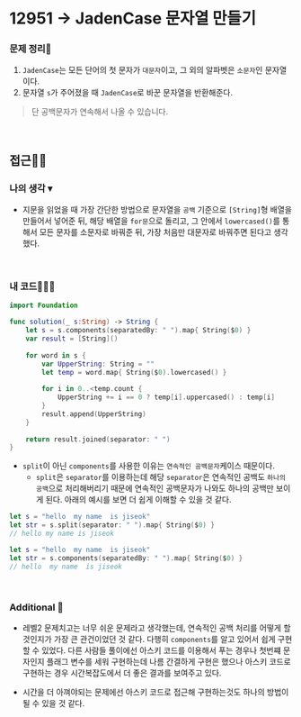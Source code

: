 # 12951 → JadenCase 문자열 만들기
### 문제 정리📝
1. `JadenCase`는 모든 단어의 첫 문자가 `대문자`이고, 그 외의 알파벳은 `소문자`인 문자열이다.
2. 문자열 `s`가 주어졌을 때 `JadenCase`로 바꾼 문자열을 반환해준다.
> 단 공백문자가 연속해서 나올 수 있습니다.

</br>

## 접근🚶🏻
### 나의 생각 ▾
- 지문을 읽었을 때 가장 간단한 방법으로 문자열을 `공백` 기준으로 `[String]`형 배열을 만들어서 넣어준 뒤, 해당 배열을 `for문`으로 돌리고, 그 안에서 `lowercased()`를 통해서 모든 문자를 소문자로 바꿔준 뒤, 가장 처음만 대문자로 바꿔주면 된다고 생각했다.

</br>

### 내 코드👨🏻‍💻
```swift
import Foundation

func solution(_ s:String) -> String {
    let s = s.components(separatedBy: " ").map{ String($0) }
    var result = [String]()
    
    for word in s {
        var UpperString: String = ""
        let temp = word.map{ String($0).lowercased() }
        
        for i in 0..<temp.count {
            UpperString += i == 0 ? temp[i].uppercased() : temp[i]
        }
        result.append(UpperString)
    }
    
    return result.joined(separator: " ")
}
```

* `split`이 아닌 `components`를 사용한 이유는 `연속적인 공백문자`케이스 때문이다.
    * `split`은 `separator`를 이용하는데 해당 `separator`은 연속적인 공백도 `하나의 공백`으로 처리해버리기 때문에 연속적인 공백문자가 나와도 하나의 공백만 보이게 된다. 아래의 예시를 보면 더 쉽게 이해할 수 있을 것 같다.

```swift
let s = "hello  my name  is jiseok"
let str = s.split(separator: " ").map{ String($0) }
// hello my name is jiseok

let s = "hello  my name  is jiseok"
let str = s.components(separatedBy: " ").map{ String($0) }
// hello  my name  is jiseok
```

</br>

### Additional 📂
- 레벨2 문제치고는 너무 쉬운 문제라고 생각했는데, 연속적인 공백 처리를 어떻게 할 것인지가 가장 큰 관건이었던 것 같다. 다행히 `components`를 알고 있어서 쉽게 구현할 수 있었다. 다른 사람들 풀이에선 아스키 코드를 이용해서 푸는 경우나 첫번쨰 문자인지 플래그 변수를 세워 구현하는데 나름 간결하게 구현은 했으나 아스키 코드로 구현하는 경우 시간복잡도에서 더 좋은 결과를 보여주고 있다. 

- 시간을 더 아껴야되는 문제에선 아스키 코드로 접근해 구현하는것도 하나의 방법이 될 수 있을 것 같다.